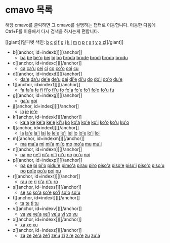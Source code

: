 # cmavo 목록

해당 cmavo를 클릭하면 그 cmavo를 설명하는 챕터로 이동합니다. 이동한 다음에 Ctrl+F를 이용해서 다시 검색을 하시는게 편합니다.

[[giant]]알파벳 색인: [b](#indexb) [c](#indexc) [d](#indexd) [f](#indexf) [g](#indexg) [j](#indexj) [k](#indexk) [l](#indexl) [m](#indexm) [n](#indexn) [p](#indexp) [r](#indexr) [s](#indexs) [t](#indext) [v](#indexv) [x](#indexx) [z](#indexz)[[/giant]]

- b[[anchor, id=indexb]][[/anchor]]
  - [ba](10_02_시간.html) [be](05_05_be_bei.html) [be'o](05_05_be_bei.html) [bei](05_05_be_bei.html) [bi](18_00_숫자.html) [bo](05_02_bo.html) [broda](07_04_변수.html) [brode](07_04_변수.html) [brodi](07_04_변수.html) [brodo](07_04_변수.html) [brodu](07_04_변수.html)
- c[[anchor, id=indexc]][[/anchor]]
  - [ca](10_02_시간.html) [ca'u](10_01_공간.html) [cei](07_04_변수.html) [ci](18_00_숫자.html) [co](05_06_co.html) [co'o](06_03_인삿말.html) [coi](06_03_인삿말.html) [cu](09_00_cu.html)
- d[[anchor, id=indexd]][[/anchor]]
  - [da'e](07_03_bridi_cmavo.html) [da'u](07_03_bridi_cmavo.html) [de'e](07_03_bridi_cmavo.html) [de'u](07_03_bridi_cmavo.html) [dei](07_03_bridi_cmavo.html) [di'e](07_03_bridi_cmavo.html) [di'u](07_03_bridi_cmavo.html) [do](07_00_sumti_cmavo.html) [do'i](07_03_bridi_cmavo.html) [do'o](07_00_sumti_cmavo.html) [du'e](18_01_수량.html)
- f[[anchor, id=indexf]][[/anchor]]
  - [fa](09_01_fa.html) [fa'a](10_01_공간.html) [fe](09_01_fa.html) [fi](09_01_fa.html) [fi'o](09_03_fi'o.html) [fi'u](18_00_숫자.html) [fo](09_01_fa.html) [fo'a](07_04_변수.html) [fo'e](07_04_변수.html) [fo'i](07_04_변수.html) [fo'o](07_04_변수.html) [fo'u](07_04_변수.html) [fu](09_01_fa.html)
- g[[anchor, id=indexg]][[/anchor]]
  - [ga'u](10_01_공간.html) [goi](07_04_변수.html)
- j[[anchor, id=indexj]][[/anchor]]
  - [ja](05_04_je_ja.html) [je](05_04_je_ja.html) [je'e](06_03_인삿말.html)
- k[[anchor, id=indexk]][[/anchor]]
  - [ka'a](09_03_fi'o.html) [ke](05_03_ke.html) [ke'a](08_00_poi.html) [ke'e](05_03_ke.html) [ki'u](09_03_fi'o.html) [ko](07_01_ko.html) [ko'a](07_04_변수.html) [ko'e](07_04_변수.html) [ko'i](07_04_변수.html) [ko'o](07_04_변수.html) [ko'u](07_04_변수.html) [ku'o](08_00_poi.html)
- l[[anchor, id=indexl]][[/anchor]]
  - [la](06_00_le.html) [la'e](06_02_le'i.html) [la'i](06_02_le'i.html) [lai](06_01_lei.html) [le](06_00_le.html) [le'e](06_02_le'i.html) [le'i](06_02_le'i.html) [lei](06_01_lei.html) [lo](06_00_le.html) [lo'e](06_02_le'i.html) [lo'i](06_02_le'i.html) [loi](06_01_lei.html)
- m[[anchor, id=indexm]][[/anchor]]
  - [ma](07_09_의문문.html) [ma'a](07_00_sumti_cmavo.html) [mi](07_00_sumti_cmavo.html) [mi'a](07_00_sumti_cmavo.html) [mi'o](07_00_sumti_cmavo.html) [mo](07_09_의문문.html) [mo'a](18_01_수량.html) [mu](18_00_숫자.html) [mu'i](09_03_fi'o.html)
- n[[anchor, id=indexn]][[/anchor]]
  - [na](15_00_bridi_부정.html) [ne](08_01_pe.html) [ne'i](10_01_공간.html) [ni'a](10_01_공간.html) [ni'i](09_03_fi'o.html) [ni'u](18_00_숫자.html) [no](18_00_숫자.html) [no'u](08_01_pe.html) [noi](08_00_poi.html)
- p[[anchor, id=indexp]][[/anchor]]
  - [pa](18_00_숫자.html) [pe](08_01_pe.html) [pi](18_00_숫자.html) [pi'o](09_03_fi'o.html) [pidu'e](18_01_수량.html) [pimo'a](18_01_수량.html) [pirau](18_01_수량.html) [piro](18_01_수량.html) [piso'a](18_01_수량.html) [piso'e](18_01_수량.html) [piso'i](18_01_수량.html) [piso'o](18_01_수량.html) [piso'u](18_01_수량.html) [po](08_01_pe.html) [po'e](08_01_pe.html) [po'u](08_01_pe.html) [poi](08_00_poi.html) [pu](10_02_시간.html)
- r[[anchor, id=indexr]][[/anchor]]
  - [rau](18_01_수량.html) [re](18_00_숫자.html) [ri](07_05_sumti_cmavo_2.html) [ri'a](09_03_fi'o.html) [ri'u](10_01_공간.html) [ro](18_01_수량.html)
- s[[anchor, id=indexs]][[/anchor]]
  - [se](09_02_se.html) [so](18_00_숫자.html) [so'a](18_01_수량.html) [so'e](18_01_수량.html) [so'i](18_01_수량.html) [so'o](18_01_수량.html) [so'u](18_01_수량.html)
- t[[anchor, id=indext]][[/anchor]]
  - [ta](07_02_ti_ta_tu.html) [te](09_02_se.html) [ti](07_02_ti_ta_tu.html) [tu](07_02_ti_ta_tu.html)
- v[[anchor, id=indexv]][[/anchor]]
  - [va](10_01_공간.html) [ve](09_02_se.html) [ve'a](10_03_시공간_범위.html) [ve'i](10_03_시공간_범위.html) [ve'u](10_03_시공간_범위.html) [vi](10_01_공간.html) [vo](18_00_숫자.html) [vu](10_01_공간.html)
- x[[anchor, id=indexx]][[/anchor]]
  - [xa](18_00_숫자.html) [xe](09_02_se.html) [xu](13_01_xu.html)
- z[[anchor, id=indexz]][[/anchor]]
  - [za](10_02_시간.html) [ze](18_00_숫자.html) [ze'a](10_03_시공간_범위.html) [ze'i](10_03_시공간_범위.html) [ze'u](10_03_시공간_범위.html) [zi](10_02_시간.html) [zi'e](08_02_zi'e.html) [zo'e](07_07_zo'e.html) [zu](10_02_시간.html) [zu'a](10_01_공간.html)